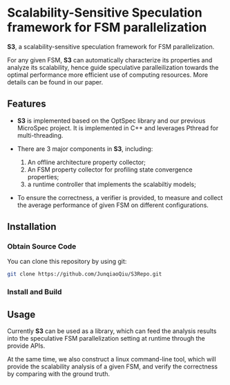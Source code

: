 # Scalability-Sensitive Speculation framework for FSM parallelization

**S3**, a scalability-sensitive speculation framework for FSM parallelization.

For any given FSM, **S3** can automatically characterize its properties and analyze its scalability, hence guide speculative paralleilization towards the optimal performance more efficient use of computing resources. More details can be found in our paper.

## Features
- **S3** is implemented based on the OptSpec library and our previous MicroSpec project. It is implemented in C++ and leverages Pthread for multi-threading. 

- There are 3 major components in **S3**, including: 
	1. An offline architecture property collector;
	2. An FSM property collector for profiling state convergence properties;
	3. a runtime controller that implements the scalabiltiy models;

- To ensure the correctness, a verifier is provided, to measure and collect the average performance of given FSM on different configurations.

## Installation

### Obtain Source Code
You can clone this repository by using git:

```sh
git clone https://github.com/JunqiaoQiu/S3Repo.git
```
### Install and Build

## Usage

Currently **S3** can be used as a library, which can feed the analysis results into the speculative FSM parallelization setting at runtime through the provide APIs. 

At the same time, we also construct a linux command-line tool, which will provide the scalability analysis of a given FSM, and verify the correctness by comparing with the ground truth. 

